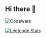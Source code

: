## Hi there 👋

![Codewars](https://github.r2v.ch/codewars?user=SarangPKarun)

[![Leetcode Stats](https://leetcode.com/u/DtBEtI3Hg9/)](https://leetcode.com/u/DtBEtI3Hg9/)


<!--
**SarangPKarun/SarangPKarun** is a ✨ _special_ ✨ repository because its `README.md` (this file) appears on your GitHub profile.

Here are some ideas to get you started:

- 🔭 I’m currently working on ...
- 🌱 I’m currently learning ...
- 👯 I’m looking to collaborate on ...
- 🤔 I’m looking for help with ...
- 💬 Ask me about ...
- 📫 How to reach me: ...
- 😄 Pronouns: ...
- ⚡ Fun fact: ...
-->
